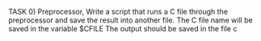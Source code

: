 TASK 0)  Preprocessor, Write a script that runs a C file through the preprocessor and save the result into another file. The C file name will be saved in the variable $CFILE The output should be saved in the file c
